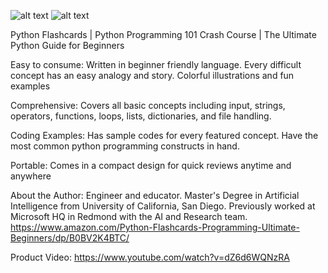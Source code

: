 ![alt text](https://m.media-amazon.com/images/I/61aX+6pAIdL._AC_SL1500_.jpg)
![alt text]((https://www.youtube.com/watch?v=dZ6d6WQNzRA))


Python Flashcards | Python Programming 101 Crash Course | The Ultimate Python Guide for Beginners

Easy to consume: Written in beginner friendly language. Every difficult concept has an easy analogy and story. Colorful illustrations and fun examples

Comprehensive: Covers all basic concepts including input, strings, operators, functions, loops, lists, dictionaries, and file handling.

Coding Examples: Has sample codes for every featured concept. Have the most common python programming constructs in hand.

Portable: Comes in a compact design for quick reviews anytime and anywhere

About the Author: Engineer and educator. 
Master's Degree in Artificial Intelligence from University of California, San Diego.
Previously worked at Microsoft HQ in Redmond with the AI and Research team.
https://www.amazon.com/Python-Flashcards-Programming-Ultimate-Beginners/dp/B0BV2K4BTC/

Product Video: https://www.youtube.com/watch?v=dZ6d6WQNzRA
